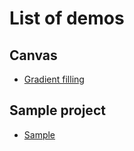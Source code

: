 # List of demos

## Canvas

- [Gradient filling](https://rexrainbow.github.io/phaser4-rex-plugins/public/canvas-fill/)

## Sample project

- [Sample](https://rexrainbow.github.io/phaser4-rex-plugins/public/test-sample/)
